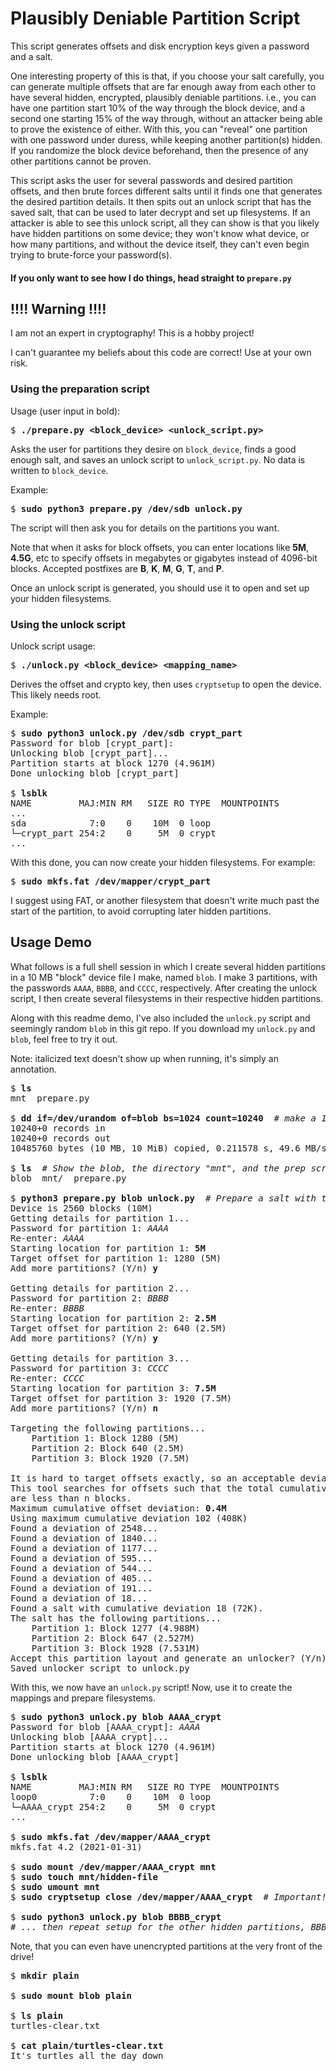 # Plausibly Deniable Partition Script

This script generates offsets and disk encryption keys given a password and a salt.

One interesting property of this is that, if you choose your salt carefully, you can generate multiple offsets that are far enough away from each other to have several hidden, encrypted, plausibly deniable partitions. i.e., you can have one partition start 10% of the way through the block device, and a second one starting 15% of the way through, without an attacker being able to prove the existence of either. With this, you can "reveal" one partition with one password under duress, while keeping another partition(s) hidden. If you randomize the block device beforehand, then the presence of any other partitions cannot be proven.

This script asks the user for several passwords and desired partition offsets, and then brute forces different salts until it finds one that generates the desired partition details. It then spits out an unlock script that has the saved salt, that can be used to later decrypt and set up filesystems. If an attacker is able to see this unlock script, all they can show is that you likely have hidden partitions on some device; they won't know what device, or how many partitions, and without the device itself, they can't even begin trying to brute-force your password(s).

#### If you only want to see how I do things, head straight to `prepare.py`


## !!!! Warning !!!!

I am not an expert in cryptography! This is a hobby project!

I can't guarantee my beliefs about this code are correct! Use at your own risk.


### Using the preparation script

Usage (user input in bold):
<pre>
$ <b>./prepare.py &lt;block_device&gt; &lt;unlock_script.py&gt;</b>
</pre>

Asks the user for partitions they desire on `block_device`, finds a good enough salt, and saves an unlock script to `unlock_script.py`. No data is written to `block_device`.

Example:
<pre>
$ <b>sudo python3 prepare.py /dev/sdb unlock.py</b>
</pre>

The script will then ask you for details on the partitions you want.

Note that when it asks for block offsets, you can enter locations like <b>5M</b>, <b>4.5G</b>, etc to specify offsets in megabytes or gigabytes instead of 4096-bit blocks. Accepted postfixes are <b>B</b>, <b>K</b>, <b>M</b>, <b>G</b>, <b>T</b>, and <b>P</b>.

Once an unlock script is generated, you should use it to open and set up your hidden filesystems.


### Using the unlock script

Unlock script usage:
<pre>
$ <b>./unlock.py &lt;block_device&gt; &lt;mapping_name&gt;</b>
</pre>

Derives the offset and crypto key, then uses `cryptsetup` to open the device. This likely needs root.

Example:
<pre>
$ <b>sudo python3 unlock.py /dev/sdb crypt_part</b>
Password for blob [crypt_part]: 
Unlocking blob [crypt_part]...
Partition starts at block 1270 (4.961M)
Done unlocking blob [crypt_part]

$ <b>lsblk</b>
NAME         MAJ:MIN RM   SIZE RO TYPE  MOUNTPOINTS
...
sda            7:0    0    10M  0 loop  
└─crypt_part 254:2    0     5M  0 crypt
...
</pre>

With this done, you can now create your hidden filesystems. For example:

<pre>
$ <b>sudo mkfs.fat /dev/mapper/crypt_part</b> 
</pre>

I suggest using FAT, or another filesystem that doesn't write much past the start of the partition, to avoid corrupting later hidden partitions.


## Usage Demo

What follows is a full shell session in which I create several hidden partitions in a 10 MB "block" device file I make, named `blob`. I make 3 partitions, with the passwords `AAAA`, `BBBB`, and `CCCC`, respectively. After creating the unlock script, I then create several filesystems in their respective hidden partitions.

Along with this readme demo, I've also included the `unlock.py` script and seemingly random `blob` in this git repo. If you download my `unlock.py` and `blob`, feel free to try it out.

Note: italicized text doesn't show up when running, it's simply an annotation.

<pre>
$ <b>ls</b>
mnt  prepare.py

$ <b>dd if=/dev/urandom of=blob bs=1024 count=10240</b>  <i># make a 10MB blob</i>
10240+0 records in
10240+0 records out
10485760 bytes (10 MB, 10 MiB) copied, 0.211578 s, 49.6 MB/s

$ <b>ls</b>  <i># Show the blob, the directory "mnt", and the prep script</i>
blob  mnt/  prepare.py

$ <b>python3 prepare.py blob unlock.py</b>  <i># Prepare a salt with the desired properties</i>
Device is 2560 blocks (10M)
Getting details for partition 1...
Password for partition 1: <i>AAAA</i>
Re-enter: <i>AAAA</i>
Starting location for partition 1: <b>5M</b>
Target offset for partition 1: 1280 (5M)
Add more partitions? (Y/n) <b>y</b>

Getting details for partition 2...
Password for partition 2: <i>BBBB</i>
Re-enter: <i>BBBB</i>
Starting location for partition 2: <b>2.5M</b>
Target offset for partition 2: 640 (2.5M)
Add more partitions? (Y/n) <b>y</b>

Getting details for partition 3...
Password for partition 3: <i>CCCC</i>
Re-enter: <i>CCCC</i>
Starting location for partition 3: <b>7.5M</b>
Target offset for partition 3: 1920 (7.5M)
Add more partitions? (Y/n) <b>n</b>

Targeting the following partitions...
    Partition 1: Block 1280 (5M)
    Partition 2: Block 640 (2.5M)
    Partition 3: Block 1920 (7.5M)

It is hard to target offsets exactly, so an acceptable deviation can be set.
This tool searches for offsets such that the total cumulative deviations
are less than n blocks.
Maximum cumulative offset deviation: <b>0.4M</b> 
Using maximum cumulative deviation 102 (408K)
Found a deviation of 2548...
Found a deviation of 1840...
Found a deviation of 1177...
Found a deviation of 595...
Found a deviation of 544...
Found a deviation of 405...
Found a deviation of 191...
Found a deviation of 18...
Found a salt with cumulative deviation 18 (72K).
The salt has the following partitions...
    Partition 1: Block 1277 (4.988M)
    Partition 2: Block 647 (2.527M)
    Partition 3: Block 1928 (7.531M)
Accept this partition layout and generate an unlocker? (Y/n) <b>y</b>
Saved unlocker script to unlock.py
</pre>

With this, we now have an `unlock.py` script! Now, use it to create the mappings and prepare filesystems.

<pre>
$ <b>sudo python3 unlock.py blob AAAA_crypt</b>
Password for blob [AAAA_crypt]: <i>AAAA</i>
Unlocking blob [AAAA_crypt]...
Partition starts at block 1270 (4.961M)
Done unlocking blob [AAAA_crypt]

$ <b>lsblk</b>
NAME         MAJ:MIN RM   SIZE RO TYPE  MOUNTPOINTS
loop0          7:0    0    10M  0 loop  
└─AAAA_crypt 254:2    0     5M  0 crypt 
...

$ <b>sudo mkfs.fat /dev/mapper/AAAA_crypt</b> 
mkfs.fat 4.2 (2021-01-31)

$ <b>sudo mount /dev/mapper/AAAA_crypt mnt</b>
$ <b>sudo touch mnt/hidden-file</b>
$ <b>sudo umount mnt</b>
$ <b>sudo cryptsetup close /dev/mapper/AAAA_crypt</b>  <i># Important! Remember to close your vault!</i>

$ <b>sudo python3 unlock.py blob BBBB_crypt</b>
<i># ... then repeat setup for the other hidden partitions, BBBB and CCCC</i>
</pre>

Note, that you can even have unencrypted partitions at the very front of the drive!

<pre>
$ <b>mkdir plain</b>

$ <b>sudo mount blob plain</b>

$ <b>ls plain</b>
turtles-clear.txt

$ <b>cat plain/turtles-clear.txt</b> 
It's turtles all the day down
</pre>